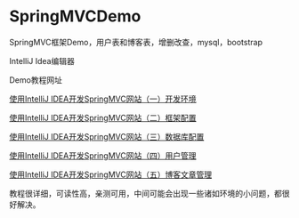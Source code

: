 # SpringMVCDemo
SpringMVC框架Demo，用户表和博客表，增删改查，mysql，bootstrap

IntelliJ Idea编辑器

Demo教程网址

<a href="http://my.oschina.net/gaussik/blog/385697">使用IntelliJ IDEA开发SpringMVC网站（一）开发环境</a>

<a href="http://my.oschina.net/gaussik/blog/513353">使用IntelliJ IDEA开发SpringMVC网站（二）框架配置</a>

<a href="http://my.oschina.net/gaussik/blog/513444">使用IntelliJ IDEA开发SpringMVC网站（三）数据库配置</a>

<a href="http://my.oschina.net/gaussik/blog/513614">使用IntelliJ IDEA开发SpringMVC网站（四）用户管理</a>

<a href="http://my.oschina.net/gaussik/blog/640164">使用IntelliJ IDEA开发SpringMVC网站（五）博客文章管理</a>

教程很详细，可读性高，亲测可用，中间可能会出现一些诸如环境的小问题，都很好解决。
